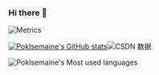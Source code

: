 ### Hi there 👋

![Metrics](https://metrics.lecoq.io/PokIsemaine?template=classic&config.timezone=Asia%2FShanghai)


[![PokIsemaine's GitHub stats](https://github-readme-stats.vercel.app/api?username=PokIsemaine)](https://github.com/anuraghazra/github-readme-stats)![CSDN 数据](https://stats.justsong.cn/api/csdn?id=qq_39354847)


![PokIsemaine's Most used languages](https://github-readme-stats.vercel.app/api/top-langs/?username=PokIsemaine&layout=compact&hide_border=true&langs_count=10) 

